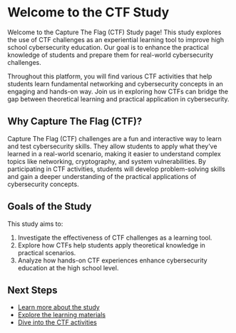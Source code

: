 # Welcome to the CTF Study

Welcome to the Capture The Flag (CTF) Study page! This study explores the use of CTF challenges as an experiential learning tool to improve high school cybersecurity education. Our goal is to enhance the practical knowledge of students and prepare them for real-world cybersecurity challenges.

Throughout this platform, you will find various CTF activities that help students learn fundamental networking and cybersecurity concepts in an engaging and hands-on way. Join us in exploring how CTFs can bridge the gap between theoretical learning and practical application in cybersecurity.

## Why Capture The Flag (CTF)?

Capture The Flag (CTF) challenges are a fun and interactive way to learn and test cybersecurity skills. They allow students to apply what they’ve learned in a real-world scenario, making it easier to understand complex topics like networking, cryptography, and system vulnerabilities. By participating in CTF activities, students will develop problem-solving skills and gain a deeper understanding of the practical applications of cybersecurity concepts.

## Goals of the Study

This study aims to:
1. Investigate the effectiveness of CTF challenges as a learning tool.
2. Explore how CTFs help students apply theoretical knowledge in practical scenarios.
3. Analyze how hands-on CTF experiences enhance cybersecurity education at the high school level.

## Next Steps
- [Learn more about the study](information.md)
- [Explore the learning materials](learning.md)
- [Dive into the CTF activities](activities.md)
